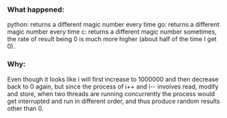 ### What happened:
python: returns a different magic number every time
go: returns a different magic number every time
c: returns a different magic number sometimes, the rate of result being 0 is much more higher (about half of the time I get 0).

### Why:
Even though it looks like i will first increase to 1000000 and then decrease back to 0 again, but since the process of i++ and i-- involves read, modify and store, when two threads are running concurrently the process would get interrupted and run in different order, and thus produce random results other than 0.
